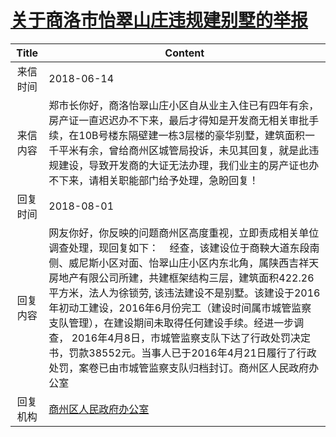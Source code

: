 # <a href="http://www.shangluo.gov.cn/zmhd/ldxxxx.jsp?urltype=leadermail.LeaderMailContentUrl&wbtreeid=1112&leadermailid=4765">关于商洛市怡翠山庄违规建别墅的举报</a>
|Title|Content|
|:---:|---|
|来信时间|2018-06-14|
|来信内容|郑市长你好，商洛怡翠山庄小区自从业主入住已有四年有余，房产证一直迟迟办不下来，最后才得知是开发商无相关审批手续，在10B号楼东隔壁建一栋3层楼的豪华别墅，建筑面积一千平米有余，曾给商州区城管局投诉，未见其回复，就是此违规建设，导致开发商的大证无法办理，我们业主的房产证也办不下来，请相关职能部门给予处理，急盼回复！|
|回复时间|2018-08-01|
|回复内容|网友你好，你反映的问题商州区高度重视，立即责成相关单位调查处理，现回复如下：    经查，该建设位于商鞅大道东段南侧、威尼斯小区对面、怡翠山庄小区内东北角，属陕西吉祥天房地产有限公司所建，共建框架结构三层，建筑面积422.26平方米，法人为徐锁劳, 该违法建设不是别墅。该建设于2016年初动工建设，2016年6月份完工（建设时间属市城管监察支队管理），在建设期间未取得任何建设手续。经进一步调查， 2016年4月8日，市城管监察支队下达了行政处罚决定书，罚款38552元。当事人已于2016年4月21日履行了行政处罚，案卷已由市城管监察支队归档封订。商州区人民政府办公室|
|回复机构|<a href="../../categories/agencies/商州区人民政府办公室.md">商州区人民政府办公室</a>|